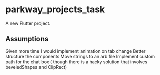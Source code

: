 # parkway_projects_task

A new Flutter project.

## Assumptions

Given more time I would implement animation on tab change
Better structure the components
Move strings to an arb file 
Implement custom path for the chat box ( though there is a hacky solution that involves beveledShapes and ClipRect)
